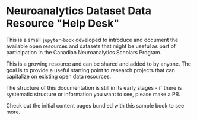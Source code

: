 # Neuroanalytics Dataset Data Resource "Help Desk"

This is a small `jupyter-book` developed to introduce and document the
available open resources and datasets that might be useful as part of
participation in the Canadian Neuroanalytics Scholars Program.

This is a growing resource and can be shared and added to by
anyone. The goal is to provide a useful starting point to research
projects that can capitalize on existing open data resources.

The structure of this documentation is still in its early stages - if
there is systematic structure or information you want to see, please
make a PR.

Check out the initial content pages bundled with this sample book to see more.

```{tableofcontents}
```
